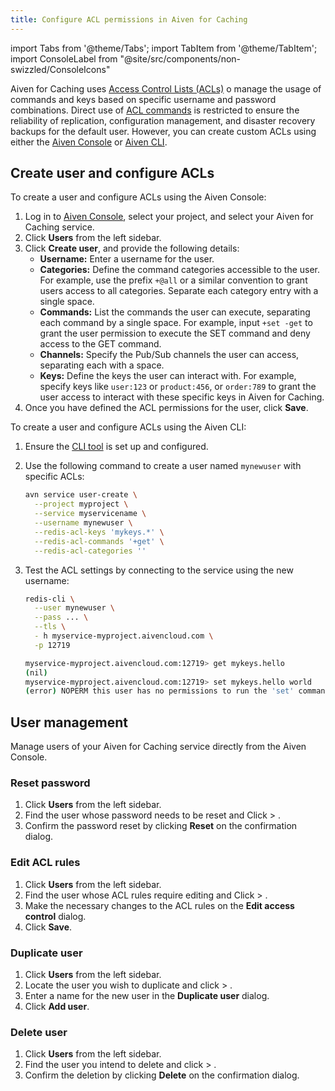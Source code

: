 ```yaml
---
title: Configure ACL permissions in Aiven for Caching
---
```

import Tabs from '@theme/Tabs';
import TabItem from '@theme/TabItem';
import ConsoleLabel from "@site/src/components/non-swizzled/ConsoleIcons"

Aiven for Caching  uses [Access Control Lists (ACLs)](https://redis.io/docs/management/security/acl/) o manage the usage of commands and keys based on specific username and password combinations.
Direct use of [ACL commands](https://redis.io/commands/acl-list/) is restricted to
ensure the reliability of replication, configuration management, and disaster recovery
backups for the default user. However, you can create custom ACLs using either the
[Aiven Console](https://console.aiven.io/) or [Aiven CLI](/docs/tools/cli).

## Create user and configure ACLs

<Tabs>
<TabItem value="console" label="Console" default>

To create a user and configure ACLs using the Aiven Console:

1. Log in to [Aiven Console](https://console.aiven.io/), select your project, and
   select your Aiven for Caching service.
1. Click **Users** from the left sidebar.
1. Click **Create user**, and provide the following details:
   - **Username:** Enter a username for the user.
   - **Categories:** Define the command categories accessible to the user.
     For example, use the prefix `+@all` or a similar convention to grant users access
     to all categories. Separate each category entry with a single space.
   - **Commands:** List the commands the user can execute, separating each command by a
     single space. For example, input `+set -get` to grant the user permission to execute
     the SET command and deny access to the GET command.
   - **Channels:** Specify the Pub/Sub channels the user can access, separating each
     with a space.
   - **Keys:** Define the keys the user can interact with. For example, specify keys
     like `user:123` or `product:456`, or `order:789` to grant the user access to
     interact with these specific keys in Aiven for Caching.
1. Once you have defined the ACL permissions for the user, click **Save**.

</TabItem>
<TabItem value="cli" label="CLI">

To create a user and configure ACLs using the Aiven CLI:

1. Ensure the [CLI tool](/docs/tools/cli) is set up and configured.
1. Use the following command to create a user named `mynewuser` with specific ACLs:

   ```bash
   avn service user-create \
     --project myproject \
     --service myservicename \
     --username mynewuser \
     --redis-acl-keys 'mykeys.*' \
     --redis-acl-commands '+get' \
     --redis-acl-categories ''
   ```

1. Test the ACL settings by connecting to the service using the new username:

   ```bash
   redis-cli \
     --user mynewuser \
     --pass ... \
     --tls \
     - h myservice-myproject.aivencloud.com \
     -p 12719

   myservice-myproject.aivencloud.com:12719> get mykeys.hello
   (nil)
   myservice-myproject.aivencloud.com:12719> set mykeys.hello world
   (error) NOPERM this user has no permissions to run the 'set' command or its subcommand
   ```

</TabItem>
</Tabs>

## User management

Manage users of your Aiven for Caching service directly from the Aiven Console.

### Reset password

1. Click **Users** from the left sidebar.
1. Find the user whose password needs to be reset and
   Click <ConsoleLabel name="actions"/> > <ConsoleLabel name="reset password"/>.
1. Confirm the password reset by clicking **Reset** on the confirmation dialog.

### Edit ACL rules

1. Click **Users** from the left sidebar.
1. Find the user whose ACL rules require editing and
   Click <ConsoleLabel name="actions"/> > <ConsoleLabel name="edit ACL rules"/>.
1. Make the necessary changes to the ACL rules on the **Edit access control** dialog.
1. Click **Save**.

### Duplicate user

1. Click **Users** from the left sidebar.
1. Locate the user you wish to duplicate and
   click <ConsoleLabel name="actions"/> > <ConsoleLabel name="duplicate user"/>.
1. Enter a name for the new user in the **Duplicate user** dialog.
1. Click **Add user**.

### Delete user

1. Click **Users** from the left sidebar.
1. Find the user you intend to delete and
   click <ConsoleLabel name="actions"/> > <ConsoleLabel name="delete user"/>.
1. Confirm the deletion by clicking **Delete** on the confirmation dialog.
